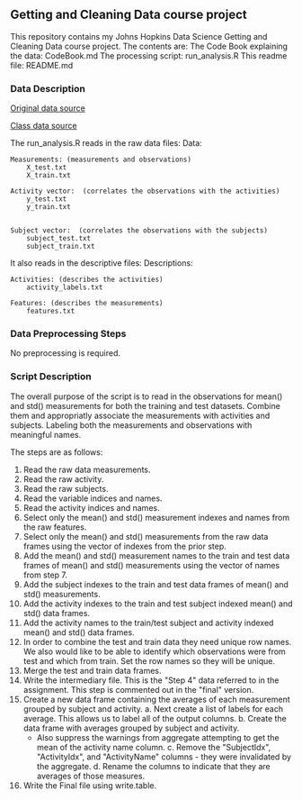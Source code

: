 ## Getting and Cleaning Data course project
This repository contains my Johns Hopkins Data Science Getting and Cleaning Data course project.
The contents are:
    The Code Book explaining the data: CodeBook.md
    The processing script: run_analysis.R
    This readme file: README.md

### Data Description
[Original data source](http://archive.ics.uci.edu/ml/datasets/Human+Activity+Recognition+Using+Smartphones)

[Class data source](https://d396qusza40orc.cloudfront.net/getdata%2Fprojectfiles%2FUCI%20HAR%20Dataset.zip)

The run_analysis.R reads in the raw data files:
  Data:

    Measurements: (measurements and observations)
        X_test.txt
        X_train.txt

    Activity vector:  (correlates the observations with the activities)
        y_test.txt
        y_train.txt

          
    Subject vector:  (correlates the observations with the subjects)
        subject_test.txt
        subject_train.txt

It also reads in the descriptive files:
  Descriptions:
  
    Activities: (describes the activities)
        activity_labels.txt
  
    Features: (describes the measurements)
        features.txt
          
### Data Preprocessing Steps      
No preprocessing is required.
    
### Script Description
The overall purpose of the script is to read in the observations for mean() and std() measurements 
for both the training and test datasets. Combine them and appropriatly associate the measurements
with activities and subjects. Labeling both the measurements and observations with meaningful names.

The steps are as follows:
1.  Read the raw data measurements.
2.  Read the raw activity.
3.  Read the raw subjects.
4.  Read the variable indices and names.
5.  Read the activity indices and names.
6.  Select only the mean() and std() measurement indexes and names from the raw features.
7.  Select only the mean() and std() measurements from the raw data frames using the vector of indexes from the prior step.
8.  Add the mean() and std() measurement names to the train and test data frames of mean() and std() measurements using the vector of names from step 7.
9.  Add the subject indexes to the train and test data frames of mean() and std() measurements.
10. Add the activity indexes to the train and test subject indexed mean() and std() data frames.
11. Add the activity names to the train/test subject and activity indexed mean() and std() data frames.
12. In order to combine the test and train data they need unique row names. We also would like to be 
        able to identify which observations were from test and which from train. Set the row names so they 
        will be unique.
13. Merge the test and train data frames.
14. Write the intermediary file. This is the "Step 4" data referred to in the assignment. This step is 
		commented out in the "final" version.
15. Create a new data frame containing the averages of each measurement grouped by subject and activity.
  a.  Next create a list of labels for each average. This allows us to label all of the output columns.
  b.  Create the data frame with averages grouped by subject and activity.
    -  Also suppress the warnings from aggregate attempting to get the mean of the activity name column.
  c.  Remove the "SubjectIdx", "ActivityIdx", and "ActivityName" columns - they were invalidated by the aggregate.
  d.  Rename the columns to indicate that they are averages of those measures.
16. Write the Final file using write.table.
